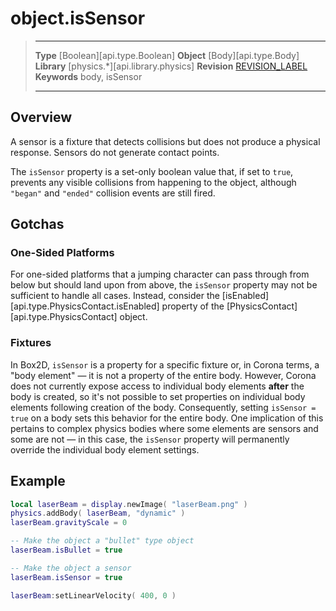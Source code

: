 # object.isSensor

> --------------------- ------------------------------------------------------------------------------------------
> __Type__              [Boolean][api.type.Boolean]
> __Object__            [Body][api.type.Body]
> __Library__           [physics.*][api.library.physics]
> __Revision__          [REVISION_LABEL](REVISION_URL)
> __Keywords__          body, isSensor
> --------------------- ------------------------------------------------------------------------------------------

## Overview

A sensor is a fixture that detects collisions but does not produce a physical response. Sensors do not generate contact points.

The `isSensor` property is a <nobr>set-only</nobr> boolean value that, if set to `true`, prevents any visible collisions from happening to the object, although `"began"` and `"ended"` collision events are still fired.

## Gotchas

### One-Sided Platforms

For one-sided platforms that a jumping character can pass through from below but should land upon from above, the `isSensor` property may not be sufficient to handle all cases. Instead, consider the [isEnabled][api.type.PhysicsContact.isEnabled] property of the [PhysicsContact][api.type.PhysicsContact] object.

### Fixtures

In Box2D, `isSensor` is a property for a specific fixture or, in Corona terms, a "body&nbsp;element" &mdash; it is not a property of the entire body. However, Corona does not currently expose access to individual body elements __after__ the body is created, so it's not possible to set properties on individual body elements following creation of the body. Consequently, setting <nobr>`isSensor = true`</nobr> on a body sets this behavior for the entire body. One implication of this pertains to complex physics bodies where some elements are sensors and some are not &mdash; in this case, the `isSensor` property will permanently override the individual body element settings.


## Example

``````lua
local laserBeam = display.newImage( "laserBeam.png" )
physics.addBody( laserBeam, "dynamic" )
laserBeam.gravityScale = 0

-- Make the object a "bullet" type object
laserBeam.isBullet = true

-- Make the object a sensor
laserBeam.isSensor = true

laserBeam:setLinearVelocity( 400, 0 )
``````